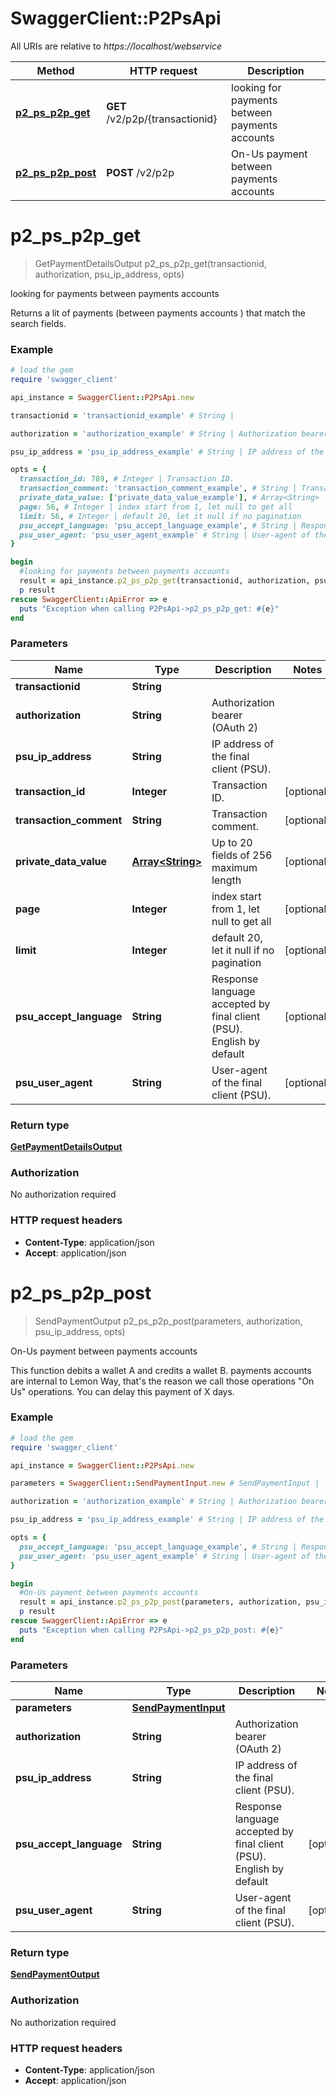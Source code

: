 # SwaggerClient::P2PsApi

All URIs are relative to *https://localhost/webservice*

Method | HTTP request | Description
------------- | ------------- | -------------
[**p2_ps_p2p_get**](P2PsApi.md#p2_ps_p2p_get) | **GET** /v2/p2p/{transactionid} | looking for payments between payments accounts
[**p2_ps_p2p_post**](P2PsApi.md#p2_ps_p2p_post) | **POST** /v2/p2p | On-Us payment between payments accounts


# **p2_ps_p2p_get**
> GetPaymentDetailsOutput p2_ps_p2p_get(transactionid, authorization, psu_ip_address, opts)

looking for payments between payments accounts

Returns a lit of payments (between payments accounts ) that match the search fields.

### Example
```ruby
# load the gem
require 'swagger_client'

api_instance = SwaggerClient::P2PsApi.new

transactionid = 'transactionid_example' # String | 

authorization = 'authorization_example' # String | Authorization bearer (OAuth 2)

psu_ip_address = 'psu_ip_address_example' # String | IP address of the final client (PSU).

opts = { 
  transaction_id: 789, # Integer | Transaction ID.
  transaction_comment: 'transaction_comment_example', # String | Transaction comment.
  private_data_value: ['private_data_value_example'], # Array<String> | Up to 20 fields of 256 maximum length
  page: 56, # Integer | index start from 1, let null to get all
  limit: 56, # Integer | default 20, let it null if no pagination
  psu_accept_language: 'psu_accept_language_example', # String | Response language accepted by final client (PSU). English by default
  psu_user_agent: 'psu_user_agent_example' # String | User-agent of the final client (PSU).
}

begin
  #looking for payments between payments accounts
  result = api_instance.p2_ps_p2p_get(transactionid, authorization, psu_ip_address, opts)
  p result
rescue SwaggerClient::ApiError => e
  puts "Exception when calling P2PsApi->p2_ps_p2p_get: #{e}"
end
```

### Parameters

Name | Type | Description  | Notes
------------- | ------------- | ------------- | -------------
 **transactionid** | **String**|  | 
 **authorization** | **String**| Authorization bearer (OAuth 2) | 
 **psu_ip_address** | **String**| IP address of the final client (PSU). | 
 **transaction_id** | **Integer**| Transaction ID. | [optional] 
 **transaction_comment** | **String**| Transaction comment. | [optional] 
 **private_data_value** | [**Array&lt;String&gt;**](String.md)| Up to 20 fields of 256 maximum length | [optional] 
 **page** | **Integer**| index start from 1, let null to get all | [optional] 
 **limit** | **Integer**| default 20, let it null if no pagination | [optional] 
 **psu_accept_language** | **String**| Response language accepted by final client (PSU). English by default | [optional] 
 **psu_user_agent** | **String**| User-agent of the final client (PSU). | [optional] 

### Return type

[**GetPaymentDetailsOutput**](GetPaymentDetailsOutput.md)

### Authorization

No authorization required

### HTTP request headers

 - **Content-Type**: application/json
 - **Accept**: application/json



# **p2_ps_p2p_post**
> SendPaymentOutput p2_ps_p2p_post(parameters, authorization, psu_ip_address, opts)

On-Us payment between payments accounts

This function debits a wallet A and credits a wallet B. payments accounts  are internal to Lemon Way, that's the reason we call those operations \"On Us\" operations. You can delay this payment of X days.

### Example
```ruby
# load the gem
require 'swagger_client'

api_instance = SwaggerClient::P2PsApi.new

parameters = SwaggerClient::SendPaymentInput.new # SendPaymentInput | 

authorization = 'authorization_example' # String | Authorization bearer (OAuth 2)

psu_ip_address = 'psu_ip_address_example' # String | IP address of the final client (PSU).

opts = { 
  psu_accept_language: 'psu_accept_language_example', # String | Response language accepted by final client (PSU). English by default
  psu_user_agent: 'psu_user_agent_example' # String | User-agent of the final client (PSU).
}

begin
  #On-Us payment between payments accounts
  result = api_instance.p2_ps_p2p_post(parameters, authorization, psu_ip_address, opts)
  p result
rescue SwaggerClient::ApiError => e
  puts "Exception when calling P2PsApi->p2_ps_p2p_post: #{e}"
end
```

### Parameters

Name | Type | Description  | Notes
------------- | ------------- | ------------- | -------------
 **parameters** | [**SendPaymentInput**](SendPaymentInput.md)|  | 
 **authorization** | **String**| Authorization bearer (OAuth 2) | 
 **psu_ip_address** | **String**| IP address of the final client (PSU). | 
 **psu_accept_language** | **String**| Response language accepted by final client (PSU). English by default | [optional] 
 **psu_user_agent** | **String**| User-agent of the final client (PSU). | [optional] 

### Return type

[**SendPaymentOutput**](SendPaymentOutput.md)

### Authorization

No authorization required

### HTTP request headers

 - **Content-Type**: application/json
 - **Accept**: application/json



